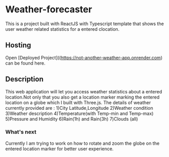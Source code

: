 # Weather-forecaster

This is a project built with ReactJS with Typescript template that shows the user weather related statistics for a entered clocation.

## Hosting

Open [Deployed Project]((https://not-another-weather-app.onrender.com) can be found here.


## Description

This web application will let you access weather statistics about a entered location.Not only that you also get a location marker marking the entered location on a globe which I built with Three.js.
The details of weather currently provided are :
1)City Latitude,Longitude
2)Weather condition
3)Weather description
4)Temperature(with Temp-min and Temp-max)
5)Pressure and Humidity
6)Rain(1h) and Rain(3h)
7)Clouds (all)
### What's next

Currently I am trying to work on how to rotate and zoom the globe on the entered location marker for better user experience.
